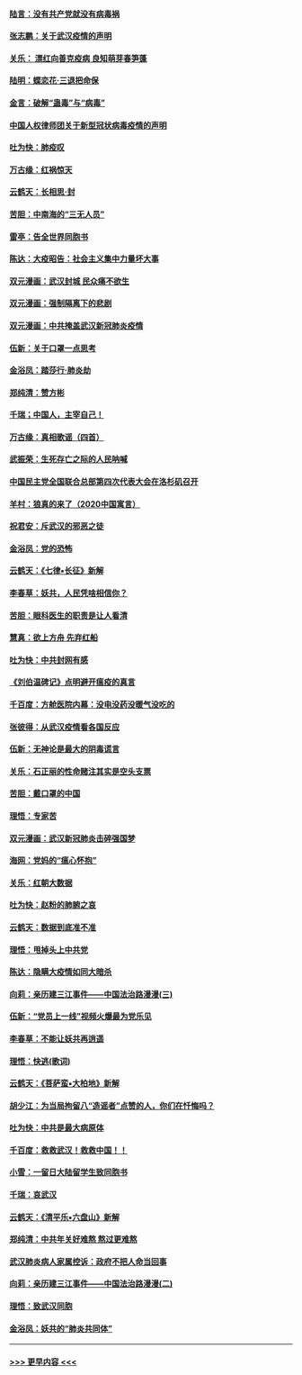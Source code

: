 #### [陆言：没有共产党就没有病毒祸](../pages/nsc993/n11868232.md?t=02141555) 
#### [张志鹏：关于武汉疫情的声明](../pages/nsc993/n11867182.md?t=02141555) 
#### [关乐： 漂红向善克疫病 良知萌芽春笋蓬](../pages/nsc993/n11865710.md?t=02141555) 
#### [陆明：蝶恋花‧三退把命保](../pages/nsc993/n11865673.md?t=02141555) 
#### [金言：破解“蛊毒”与“病毒”](../pages/nsc993/n11864103.md?t=02141555) 
#### [中国人权律师团关于新型冠状病毒疫情的声明](../pages/nsc993/n11864249.md?t=02141555) 
#### [吐为快：肺疫叹](../pages/nsc993/n11864027.md?t=02141555) 
#### [万古缘：红祸惊天](../pages/nsc993/n11864079.md?t=02141555) 
#### [云鹤天：长相思‧封](../pages/nsc993/n11864006.md?t=02141555) 
#### [苦胆：中南海的“三无人员”](../pages/nsc993/n11862997.md?t=02141555) 
#### [雷亭：告全世界同胞书](../pages/nsc993/n11862572.md?t=02141555) 
#### [陈达：大疫昭告：社会主义集中力量坏大事](../pages/nsc993/n11859419.md?t=02141555) 
#### [双元漫画：武汉封城 民众痛不欲生](../pages/nsc993/n11859287.md?t=02141555) 
#### [双元漫画：强制隔离下的悲剧](../pages/nsc993/n11859244.md?t=02141555) 
#### [双元漫画：中共掩盖武汉新冠肺炎疫情](../pages/nsc993/n11858249.md?t=02141555) 
#### [伍新：关于口罩一点思考](../pages/nsc993/n11859195.md?t=02141555) 
#### [金浴凤：踏莎行‧肺炎劫](../pages/nsc993/n11858227.md?t=02141555) 
#### [郑纯清：赞方彬](../pages/nsc993/n11856803.md?t=02141555) 
#### [千瑞；中国人，主宰自己！](../pages/nsc993/n11856793.md?t=02141555) 
#### [万古缘：真相歌谣（四首）](../pages/nsc993/n11856263.md?t=02141555) 
#### [武振荣：生死存亡之际的人民呐喊](../pages/nsc993/n11856256.md?t=02141555) 
#### [中国民主党全国联合总部第四次代表大会在洛杉矶召开](../pages/nsc993/n11856344.md?t=02141555) 
#### [羊村：狼真的来了（2020中国寓言）](../pages/nsc993/n11856229.md?t=02141555) 
#### [祝君安：斥武汉的邪恶之徒](../pages/nsc993/n11855861.md?t=02141555) 
#### [金浴凤：党的恐怖](../pages/nsc993/n11855849.md?t=02141555) 
#### [云鹤天：《七律▪长征》新解](../pages/nsc993/n11855479.md?t=02141555) 
#### [李春草：妖共，人民凭啥相信你？](../pages/nsc993/n11855196.md?t=02141555) 
#### [苦胆：眼科医生的职责是让人看清](../pages/nsc993/n11853840.md?t=02141555) 
#### [慧真：欲上方舟 先弃红船](../pages/nsc993/n11853483.md?t=02141555) 
#### [吐为快：中共封网有感](../pages/nsc993/n11852575.md?t=02141555) 
#### [《刘伯温碑记》点明避开瘟疫的真言](../pages/nsc993/n11852128.md?t=02141555) 
#### [千百度：方舱医院内幕：没电没药没暖气没吃的](../pages/nsc993/n11850211.md?t=02141555) 
#### [张彼得：从武汉疫情看各国反应](../pages/nsc993/n11850102.md?t=02141555) 
#### [伍新：无神论是最大的阴毒谎言](../pages/nsc993/n11846129.md?t=02141555) 
#### [关乐：石正丽的性命赌注其实是空头支票](../pages/nsc993/n11846109.md?t=02141555) 
#### [苦胆：戴口罩的中国](../pages/nsc993/n11845576.md?t=02141555) 
#### [理悟：专家苦](../pages/nsc993/n11845564.md?t=02141555) 
#### [双元漫画：武汉新冠肺炎击碎强国梦](../pages/nsc993/n11843320.md?t=02141555) 
#### [海网：党妈的“瘟心怀抱”](../pages/nsc993/n11840740.md?t=02141555) 
#### [关乐：红朝大数据](../pages/nsc993/n11840675.md?t=02141555) 
#### [吐为快：赵粉的肺腑之哀](../pages/nsc993/n11840618.md?t=02141555) 
#### [云鹤天：数据到底准不准](../pages/nsc993/n11840325.md?t=02141555) 
#### [理悟：甩掉头上中共党](../pages/nsc993/n11838826.md?t=02141555) 
#### [陈达：隐瞒大疫情如同大暗杀](../pages/nsc993/n11838771.md?t=02141555) 
#### [向莉：亲历建三江事件——中国法治路漫漫(三)](../pages/nsc993/n11831825.md?t=02141555) 
#### [伍新：“党员上一线”视频火爆最为党乐见](../pages/nsc993/n11838200.md?t=02141555) 
#### [李春草：不能让妖共再逍遥](../pages/nsc993/n11838102.md?t=02141555) 
#### [理悟：快逃(歌词)](../pages/nsc993/n11838083.md?t=02141555) 
#### [云鹤天：《菩萨蛮▪大柏地》新解](../pages/nsc993/n11838059.md?t=02141555) 
#### [胡少江：为当局拘留八“造谣者”点赞的人，你们在忏悔吗？](../pages/nsc993/n11836801.md?t=02141555) 
#### [吐为快：中共是最大病原体](../pages/nsc993/n11836748.md?t=02141555) 
#### [千百度：救救武汉！救救中国！！](../pages/nsc993/n11836145.md?t=02141555) 
#### [小雪：一留日大陆留学生致同胞书](../pages/nsc993/n11834624.md?t=02141555) 
#### [千瑞：哀武汉](../pages/nsc993/n11833647.md?t=02141555) 
#### [云鹤天：《清平乐▪六盘山》新解](../pages/nsc993/n11833611.md?t=02141555) 
#### [郑纯清：中共年关好难熬 熬过更难熬](../pages/nsc993/n11833489.md?t=02141555) 
#### [武汉肺炎病人家属控诉：政府不把人命当回事](../pages/nsc993/n11833205.md?t=02141555) 
#### [向莉：亲历建三江事件——中国法治路漫漫(二)](../pages/nsc993/n11829102.md?t=02141555) 
#### [理悟：致武汉同胞](../pages/nsc993/n11831522.md?t=02141555) 
#### [金浴凤：妖共的“肺炎共同体”](../pages/nsc993/n11829448.md?t=02141555) 

----
#### [ >>> 更早内容 <<< ](../indexes/nsc993-earlier.md)
